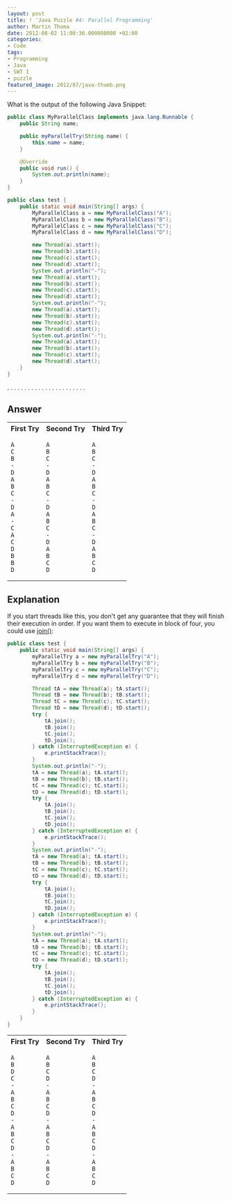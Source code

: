 ```yaml
---
layout: post
title: ! 'Java Puzzle #4: Parallel Programming'
author: Martin Thoma
date: 2012-08-02 11:00:36.000000000 +02:00
categories:
- Code
tags:
- Programming
- Java
- SWT I
- puzzle
featured_image: 2012/07/java-thumb.png
---
```

What is the output of the following Java Snippet:

```java
public class MyParallelClass implements java.lang.Runnable {
    public String name;

    public myParallelTry(String name) {
        this.name = name;
    }

    @Override
    public void run() {
        System.out.println(name);
    }
}
```

```java
public class test {
    public static void main(String[] args) {
        MyParallelClass a = new MyParallelClass("A");
        MyParallelClass b = new MyParallelClass("B");
        MyParallelClass c = new MyParallelClass("C");
        MyParallelClass d = new MyParallelClass("D");

        new Thread(a).start();
        new Thread(b).start();
        new Thread(c).start();
        new Thread(d).start();
        System.out.println("-");
        new Thread(a).start();
        new Thread(b).start();
        new Thread(c).start();
        new Thread(d).start();
        System.out.println("-");
        new Thread(a).start();
        new Thread(b).start();
        new Thread(c).start();
        new Thread(d).start();
        System.out.println("-");
        new Thread(a).start();
        new Thread(b).start();
        new Thread(c).start();
        new Thread(d).start();
    }
}
```

.
.
.
.
.
.
.
.
.
.
.
.
.
.
.
.
.
.
.
.
.
.
.


<h2>Answer</h2>
<table>
<tr>
<th>First Try</th>
<th>Second Try</th>
<th>Third Try</th>
</tr>
<tr>
<td>

```text
A
C
B
-
D
A
B
C
-
D
A
-
C
A
C
D
B
B
D
```

</td>
<td>

```text
A
B
C
-
D
A
B
C
-
D
A
B
C
-
D
A
B
C
D
```

</td>
<td>

```text
A
B
C
-
D
A
B
C
-
D
A
B
C
-
D
A
B
C
D
```

</td>
</tr>
</table>

<h2>Explanation</h2>
If you start threads like this, you don't get any guarantee that they will finish their execution in order. If you want them to execute in block of four, you could use <a href="http://docs.oracle.com/javase/7/docs/api/java/lang/Thread.html#join()">join()</a>:

```java
public class test {
    public static void main(String[] args) {
        myParallelTry a = new myParallelTry("A");
        myParallelTry b = new myParallelTry("B");
        myParallelTry c = new myParallelTry("C");
        myParallelTry d = new myParallelTry("D");

        Thread tA = new Thread(a); tA.start();
        Thread tB = new Thread(b); tB.start();
        Thread tC = new Thread(c); tC.start();
        Thread tD = new Thread(d); tD.start();
        try {
            tA.join();
            tB.join();
            tC.join();
            tD.join();
        } catch (InterruptedException e) {
            e.printStackTrace();
        }
        System.out.println("-");
        tA = new Thread(a); tA.start();
        tB = new Thread(b); tB.start();
        tC = new Thread(c); tC.start();
        tD = new Thread(d); tD.start();
        try {
            tA.join();
            tB.join();
            tC.join();
            tD.join();
        } catch (InterruptedException e) {
            e.printStackTrace();
        }
        System.out.println("-");
        tA = new Thread(a); tA.start();
        tB = new Thread(b); tB.start();
        tC = new Thread(c); tC.start();
        tD = new Thread(d); tD.start();
        try {
            tA.join();
            tB.join();
            tC.join();
            tD.join();
        } catch (InterruptedException e) {
            e.printStackTrace();
        }
        System.out.println("-");
        tA = new Thread(a); tA.start();
        tB = new Thread(b); tB.start();
        tC = new Thread(c); tC.start();
        tD = new Thread(d); tD.start();
        try {
            tA.join();
            tB.join();
            tC.join();
            tD.join();
        } catch (InterruptedException e) {
            e.printStackTrace();
        }
    }
}
```

<table>
<tr>
<th>First Try</th>
<th>Second Try</th>
<th>Third Try</th>
</tr>
<tr>
<td>

```text
A
B
D
C
-
A
B
C
D
-
A
B
C
D
-
A
B
C
D
```

</td>
<td>

```text
A
B
C
D
-
A
B
C
D
-
A
B
C
D
-
A
B
C
D
```

</td>
<td>

```text
A
B
C
D
-
A
B
C
D
-
A
B
C
D
-
A
B
C
D
```

</td>
</tr>
</table>
